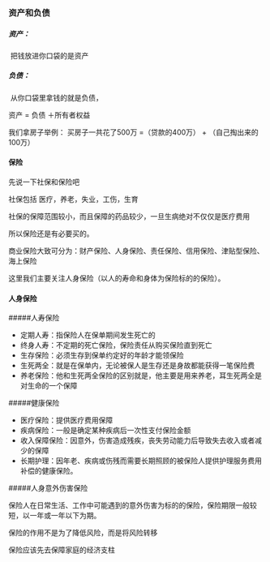 ### 资产和负债

##### 资产：

​	把钱放进你口袋的是资产

##### 负债：

​	从你口袋里拿钱的就是负债，

资产 = 负债 ＋所有者权益

我们拿房子举例： 买房子一共花了500万 =（贷款的400万） + （自己掏出来的100万）



#### 保险

先说一下社保和保险吧

社保包括 医疗，养老，失业，工伤，生育

社保的保障范围较小，而且保障的药品较少，一旦生病绝对不仅仅是医疗费用

所以保险还是有必要买的。

商业保险大致可分为：财产保险、人身保险、责任保险、信用保险、津贴型保险、海上保险

这里我们主要关注人身保险（以人的寿命和身体为保险标的的保险）。

#### 人身保险

#####人寿保险

- 定期人寿：指保险人在保单期间发生死亡的
- 终身人寿：不定期的死亡保险，保险责任从购买保险直到死亡
- 生存保险：必须生存到保单约定好的年龄才能领保险
- 生死两全：就是在保单内，无论被保人是生存还是身故都能获得一笔保险费
- 养老保险：他和生死两全保险的区别就是，他主要是用来养老，耳生死两全是对生命的一个保障

#####健康保险

- 医疗保险：提供医疗费用保障
- 疾病保险：一般是确定某种疾病后一次性支付保险金额
- 收入保障保险：因意外，伤害造成残疾，丧失劳动能力后导致失去收入或者减少的保障
- 长期护理：因年老、疾病或伤残而需要长期照顾的被保险人提供护理服务费用补偿的健康保险。

#####人身意外伤害保险

​	保险人在日常生活、工作中可能遇到的意外伤害为标的的保险，保险期限一般较短，以一年或一年以下为期。



保险的作用不是为了降低风险，而是将风险转移

保险应该先去保障家庭的经济支柱